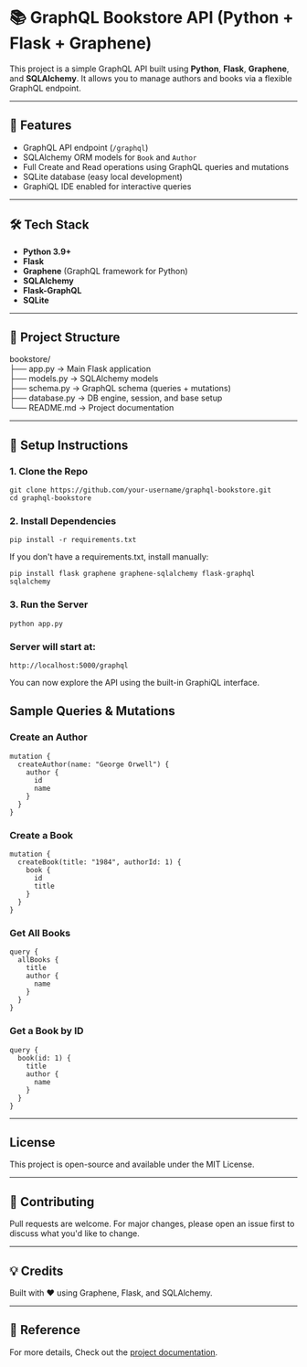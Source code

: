 # 📚 GraphQL Bookstore API (Python + Flask + Graphene)

This project is a simple GraphQL API built using **Python**, **Flask**, **Graphene**, and **SQLAlchemy**. It allows you to manage authors and books via a flexible GraphQL endpoint.

---

## 🚀 Features

- GraphQL API endpoint (`/graphql`)
- SQLAlchemy ORM models for `Book` and `Author`
- Full Create and Read operations using GraphQL queries and mutations
- SQLite database (easy local development)
- GraphiQL IDE enabled for interactive queries

---

## 🛠 Tech Stack

- **Python 3.9+**
- **Flask**
- **Graphene** (GraphQL framework for Python)
- **SQLAlchemy**
- **Flask-GraphQL**
- **SQLite**

---
## 📁 Project Structure

bookstore/  
├── app.py           → Main Flask application  
├── models.py        → SQLAlchemy models  
├── schema.py        → GraphQL schema (queries + mutations)  
├── database.py      → DB engine, session, and base setup  
└── README.md        → Project documentation  


---

## 🔧 Setup Instructions

### 1. Clone the Repo

```
git clone https://github.com/your-username/graphql-bookstore.git
cd graphql-bookstore
```


### 2. Install Dependencies
```
pip install -r requirements.txt
```

If you don't have a requirements.txt, install manually:
```
pip install flask graphene graphene-sqlalchemy flask-graphql sqlalchemy
```

### 3. Run the Server
```
python app.py
```
### Server will start at:
```
http://localhost:5000/graphql
```
You can now explore the API using the built-in GraphiQL interface.


## Sample Queries & Mutations
### Create an Author
```
mutation {
  createAuthor(name: "George Orwell") {
    author {
      id
      name
    }
  }
}
```
### Create a Book
```
mutation {
  createBook(title: "1984", authorId: 1) {
    book {
      id
      title
    }
  }
}
```
### Get All Books
```
query {
  allBooks {
    title
    author {
      name
    }
  }
}
```
### Get a Book by ID
```
query {
  book(id: 1) {
    title
    author {
      name
    }
  }
}
```
---
## License
This project is open-source and available under the MIT License.

---
## 🤝 Contributing
Pull requests are welcome. For major changes, please open an issue first to discuss what you'd like to change.

---

## 💡 Credits

Built with ❤️ using Graphene, Flask, and SQLAlchemy.

---

## 🔗 Reference
For more details, Check out the [project documentation](https://www.backendmesh.com/a-complete-guide-to-graphql-for-backend-developers/).
